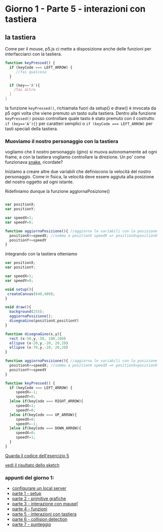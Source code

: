# Giorno 1 - Parte 5 - interazioni con tastiera

## la tastiera
Come per il mouse, p5.js ci mette a disposizione anche delle funzioni per interfacciarci con la tastiera.

```javascript
function keyPressed() {
  if (keyCode === LEFT_ARROW) {
     //fai qualcosa
  }

  if (key=='A'){
    /fai altro
  }
}
```
la funzione `keyPressed()`, richiamata fuori da setup() e draw() è invocata da p5 ogni volta che viene premuto un tasto sulla tastiera. Dentro alla funzione `keyPressed()` posso controllare quale tasto è stato premuto con il costrutto `if (key=='A'){}` per caratteri semplici o `if (keyCode === LEFT_ARROW)` per tasti speciali della tastiera.

### Muoviamo il nostro personaggio con la tastiera
vogliamo che il nostro personaggio (gino) si muova autonomamente ad ogni frame, e con la tastiera vogliamo controllare la direzione. Un po' come funzionava [snake](https://www.youtube.com/watch?v=wr9r2_jVrHk), ricordate?

Iniziamo a creare altre due variabili che definiscono la velocità del nostro personaggio. Come in fisica, la velocità deve essere aggiuta alla posizione del nostro oggetto ad ogni istante.

Ridefiniamo dunque la funzione aggiornaPosizione()

```javascript

var positionX;
var positionY;

var speedX=1;
var speedY=0;

function aggiornaPosizione(){ //aggiorna le variabili con la posizione del mouse
  positionX+=speedX; //somma a positionX speedX => positionX=positionX+speedX
  positionY+=speedY
}

```


integrando con la tastiera otteniamo
```javascript
var positionX;
var positionY;

var speedX=1;
var speedY=0;

void setup(){
 createCanvas(640,480);
}

void draw(){
  background(255);
  aggiornaPosizione();
  disegnaGino(positionX,positionY)
}

function disegnaGino(x,y){
  rect (x-50,y,-50, 100,100)
  ellipse (x-20,y,-20, 20,20)
  ellipse (x-70,y,-20, 20,20)
}

function aggiornaPosizione(){ //aggiorna le variabili con la posizione del mouse
  positionX+=speedX; //somma a positionX speedX => positionX=positionX+speedX
  positionY+=speedY
}

function keyPressed() {
  if (keyCode === LEFT_ARROW) {
     speedX=-1;
     speedY=0;
  }else if(keyCode === RIGHT_ARROW){
     speedX=1;
     speedY=0;
  }else if(keyCode === UP_ARROW){
     speedX=0;
     speedY=-1;
  }else if(keyCode === DOWN_ARROW){
     speedX=0;
     speedY=1;
  }
}

```

[Quarda il codice dell'esercizio 5](https://github.com/lorenzoromagnoli/p5js_workshop/blob/master/giorno1/5_interazioni-con-tastiera/sketch.js)

[vedi il risultato dello sketch](https://lorenzoromagnoli.github.io/p5js_workshop/giorno1/5_interazioni-con-tastiera)

### appunti del giorno 1:
- [configurare un local server](https://lorenzoromagnoli.github.io/p5js_workshop/giorno1/setup_atom-live-server.html)
- [parte 1 - setup ](https://lorenzoromagnoli.github.io/p5js_workshop/giorno1/parte1-setup.html)
- [parte 2 - primitive grafiche](https://lorenzoromagnoli.github.io/p5js_workshop/giorno1/parte2-primitive-grafiche.html)
- [parte 3 - interazione con mause](https://lorenzoromagnoli.github.io/p5js_workshop/giorno1/parte3-interazioni_col_mouse.html)[
- [parte 4 - funzioni](https://lorenzoromagnoli.github.io/p5js_workshop/giorno1/parte4-funzioni.html)
- [parte 5 - interazioni con tastiera](https://lorenzoromagnoli.github.io/p5js_workshop/giorno1/parte5-interazioni-con-tastiera.html)
- [parte 6 - collision detection](https://lorenzoromagnoli.github.io/p5js_workshop/giorno1/parte6-collision-detection.html)
- [parte 7 - punteggio](punteggio)
